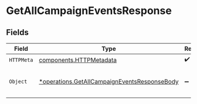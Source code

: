 # GetAllCampaignEventsResponse


## Fields

| Field                                                                                                       | Type                                                                                                        | Required                                                                                                    | Description                                                                                                 |
| ----------------------------------------------------------------------------------------------------------- | ----------------------------------------------------------------------------------------------------------- | ----------------------------------------------------------------------------------------------------------- | ----------------------------------------------------------------------------------------------------------- |
| `HTTPMeta`                                                                                                  | [components.HTTPMetadata](../../models/components/httpmetadata.md)                                          | :heavy_check_mark:                                                                                          | N/A                                                                                                         |
| `Object`                                                                                                    | [*operations.GetAllCampaignEventsResponseBody](../../models/operations/getallcampaigneventsresponsebody.md) | :heavy_minus_sign:                                                                                          | Campaign event details result                                                                               |